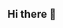 ## Hi there 👋

<!--
**Yanovna/Yanovna** is a ✨ _special_ ✨ repository because its `README.md` (this file) appears on your GitHub profile.

Here are some ideas to get you started:

- 🔭 I’m currently working on mistakes
- 🌱 I’m currently learning python
- 👯 I’m looking to collaborate on ...
- 🤔 I’m looking for help with ...
- 💬 Ask me about my dog 
- 📫 How to reach me: nanyla7@mail.ru
- 😄 Pronouns: ...
- ⚡ Fun fact: i am a doctor
-->
